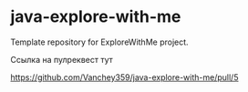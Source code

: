 # java-explore-with-me
Template repository for ExploreWithMe project.

Ссылка на пулреквест тут 

https://github.com/Vanchey359/java-explore-with-me/pull/5
